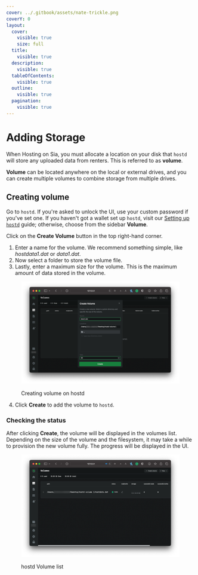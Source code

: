 ```yaml
---
cover: ../.gitbook/assets/nate-trickle.png
coverY: 0
layout:
  cover:
    visible: true
    size: full
  title:
    visible: true
  description:
    visible: true
  tableOfContents:
    visible: true
  outline:
    visible: true
  pagination:
    visible: true
---
```


# Adding Storage

When Hosting on Sia, you must allocate a location on your disk that `hostd` will store any uploaded data from renters. This is referred to as **volume**.&#x20;

**Volume** can be located anywhere on the local or external drives, and you can create multiple volumes to combine storage from multiple drives.

## Creating volume

Go to `hostd`. If you're asked to unlock the UI, use your custom password if you've set one. If you haven't got a wallet set up `hostd`, visit our [Setting up `hostd`](setup-guides/) guide; otherwise, choose from the sidebar **Volume**.

Click on the **Create Volume** button in the top right-hand corner.

1. Enter a name for the volume. We recommend something simple, like _hostdata1.dat_ or _data1.dat._
2. Now select a folder to store the volume file.
3. Lastly, enter a maximum size for the volume. This is the maximum amount of data stored in the volume.&#x20;

<figure><img src="../.gitbook/assets/adding_volume.png" alt=""><figcaption><p>Creating volume on hostd</p></figcaption></figure>

4. Click **Create** to add the volume to `hostd`.

### Checking the status

After clicking **Create**, the volume will be displayed in the volumes list. Depending on the size of the volume and the filesystem, it may take a while to provision the new volume fully. The progress will be displayed in the UI.

<figure><img src="../.gitbook/assets/creating volume list.png" alt=""><figcaption><p>hostd Volume list</p></figcaption></figure>
